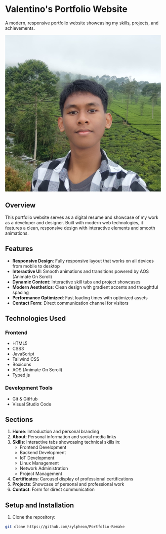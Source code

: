 # Valentino's Portfolio Website

A modern, responsive portfolio website showcasing my skills, projects, and achievements.

![Portfolio Preview](src/images/home.jpg)

## Overview

This portfolio website serves as a digital resume and showcase of my work as a developer and designer. Built with modern web technologies, it features a clean, responsive design with interactive elements and smooth animations.

## Features

- **Responsive Design**: Fully responsive layout that works on all devices from mobile to desktop
- **Interactive UI**: Smooth animations and transitions powered by AOS (Animate On Scroll)
- **Dynamic Content**: Interactive skill tabs and project showcases
- **Modern Aesthetics**: Clean design with gradient accents and thoughtful spacing
- **Performance Optimized**: Fast loading times with optimized assets
- **Contact Form**: Direct communication channel for visitors

## Technologies Used

### Frontend
- HTML5
- CSS3
- JavaScript
- Tailwind CSS
- Boxicons
- AOS (Animate On Scroll)
- Typed.js

### Development Tools
- Git & GitHub
- Visual Studio Code

## Sections

1. **Home**: Introduction and personal branding
2. **About**: Personal information and social media links
3. **Skills**: Interactive tabs showcasing technical skills in:
   - Frontend Development
   - Backend Development
   - IoT Development
   - Linux Management
   - Network Administration
   - Project Management
4. **Certificates**: Carousel display of professional certifications
5. **Projects**: Showcase of personal and professional work
6. **Contact**: Form for direct communication

## Setup and Installation

1. Clone the repository:
```bash
git clone https://github.com/zylpheon/Portfolio-Remake